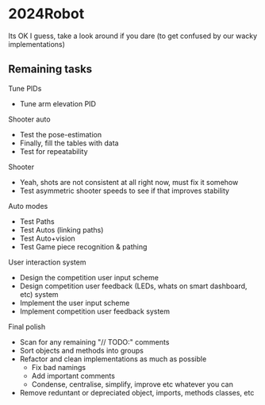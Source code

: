 # 2024Robot
 
Its OK I guess, take a look around if you dare (to get confused by our wacky implementations)

## Remaining tasks
Tune PIDs
- Tune arm elevation PID

Shooter auto
- Test the pose-estimation
- Finally, fill the tables with data
- Test for repeatability

Shooter
- Yeah, shots are not consistent at all right now, must fix it somehow
- Test asymmetric shooter speeds to see if that improves stability

Auto modes
- Test Paths
- Test Autos (linking paths)
- Test Auto+vision
- Test Game piece recognition & pathing

User interaction system
- Design the competition user input scheme
- Design competition user feedback (LEDs, whats on smart dashboard, etc) system
- Implement the user input scheme
- Implement competition user feedback system

Final polish
- Scan for any remaining "// TODO:" comments
- Sort objects and methods into groups
- Refactor and clean implementations as much as possible
  - Fix bad namings
  - Add important comments
  - Condense, centralise, simplify, improve etc whatever you can
- Remove reduntant or depreciated object, imports, methods classes, etc